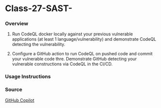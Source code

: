 # Class-27-SAST-

### Overview 
1. Run CodeQL docker locally against your previous vulnerable applications (at least 1 language/vulnerability) and demonstrate CodeQL detecting the vulnerability.

2. Configure a GitHub action to run CodeQL on pushed code and commit your vulnerable code thre. Demonstrate GitHub detecting your vulnerable constructions via CodeQL in the CI/CD.

### Usage Instructions



### Source
[GitHub Copilot](https://github.com/features/copilot)
